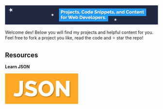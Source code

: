 ![header](/img/bg.png)

Welcome dev! Below you will find my projects and helpful content for you. Feel free to fork a project you like, read the code and ⭐ star the repo!

## Resources

**Learn JSON**

[![json](/img/json-small.png)](https://github.com/tamalweb/json)